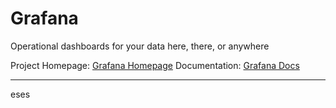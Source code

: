 # Grafana
Operational dashboards for your data here, there, or anywhere

Project Homepage: [Grafana Homepage](https://grafana.com)
Documentation: [Grafana Docs](https://grafana.com/docs/)

---
eses